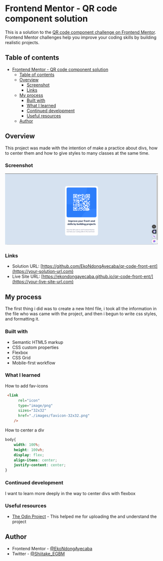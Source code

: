 # Frontend Mentor - QR code component solution

This is a solution to the [QR code component challenge on Frontend Mentor](https://www.frontendmentor.io/challenges/qr-code-component-iux_sIO_H). Frontend Mentor challenges help you improve your coding skills by building realistic projects. 

## Table of contents

- [Frontend Mentor - QR code component solution](#frontend-mentor---qr-code-component-solution)
  - [Table of contents](#table-of-contents)
  - [Overview](#overview)
    - [Screenshot](#screenshot)
    - [Links](#links)
  - [My process](#my-process)
    - [Built with](#built-with)
    - [What I learned](#what-i-learned)
    - [Continued development](#continued-development)
    - [Useful resources](#useful-resources)
  - [Author](#author)

## Overview
This project was made with the intention of make a practice about divs, how to center them and how to give styles to many classes at the same time.
### Screenshot

![](./images/screenshot.png)

### Links

- Solution URL: [https://github.com/EkoNdongAyecaba/qr-code-front-ent](https://your-solution-url.com)
- Live Site URL: [https://ekondongayecaba.github.io/qr-code-front-ent/](https://your-live-site-url.com)

## My process
The first thing i did was to create a new html file, i took all the information in the file who was came with the project, and then i begun to write css styles, and formatting it.
### Built with

- Semantic HTML5 markup
- CSS custom properties
- Flexbox
- CSS Grid
- Mobile-first workflow

### What I learned

How to add fav-icons
```html
 <link
      rel="icon"
      type="image/png"
      sizes="32x32"
      href="./images/favicon-32x32.png"
    />
```
How to center a div
```css
body{
    width: 100%;
    height: 100vh;
    display: flex;
    align-items: center;
    justify-content: center;
}
```


### Continued development

I want to learn more deeply in the way to center divs with flexbox

### Useful resources

- [The Odin Project](https://www.theodinproject.com) - This helped me for uploading the and understand the project

## Author

- Frontend Mentor - [@EkoNdongAyecaba](https://www.frontendmentor.io/profile/EkoNdongAyecaba)
- Twitter - [@Shiitake_EGBM](https://www.twitter.com/Shiitake_EGBM)

